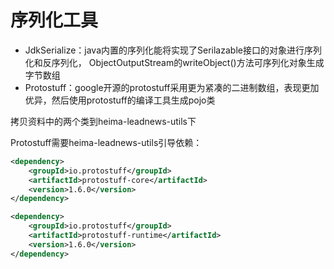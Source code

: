 # 序列化工具

- JdkSerialize：java内置的序列化能将实现了Serilazable接口的对象进行序列化和反序列化， ObjectOutputStream的writeObject()方法可序列化对象生成字节数组
- Protostuff：google开源的protostuff采用更为紧凑的二进制数组，表现更加优异，然后使用protostuff的编译工具生成pojo类

拷贝资料中的两个类到heima-leadnews-utils下

Protostuff需要heima-leadnews-utils引导依赖：

```xml
<dependency>
    <groupId>io.protostuff</groupId>
    <artifactId>protostuff-core</artifactId>
    <version>1.6.0</version>
</dependency>

<dependency>
    <groupId>io.protostuff</groupId>
    <artifactId>protostuff-runtime</artifactId>
    <version>1.6.0</version>
</dependency>
```
